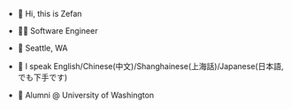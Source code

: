 - 👋 Hi, this is Zefan

- 🧑‍💻 Software Engineer

- 📍 Seattle, WA

- 💬 I speak English/Chinese(中文)/Shanghainese(上海話)/Japanese(日本語,でも下手です)

- 💜 Alumni @ University of Washington
